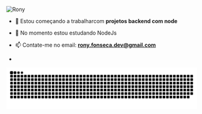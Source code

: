 <p align="left"> <img src="https://komarev.com/ghpvc/?username=ranmayt&label=Profile%20views&color=0e75b6&style=flat" alt="Rony" /> </p>

- 🔭 Estou começando a trabalharcom **projetos backend com node**

- 🌱 No momento estou estudando NodeJs

- 📫 Contate-me no email: **rony.fonseca.dev@gmail.com**

- <div>

![image](https://raw.githubusercontent.com/platane/snk/output/github-contribution-grid-snake.svg)

</div>

